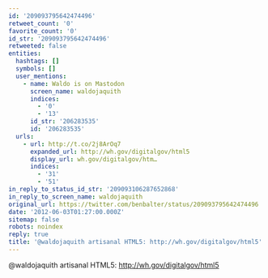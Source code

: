 ```yaml
---
id: '209093795642474496'
retweet_count: '0'
favorite_count: '0'
id_str: '209093795642474496'
retweeted: false
entities:
  hashtags: []
  symbols: []
  user_mentions:
    - name: Waldo is on Mastodon
      screen_name: waldojaquith
      indices:
        - '0'
        - '13'
      id_str: '206283535'
      id: '206283535'
  urls:
    - url: http://t.co/2j8ArOq7
      expanded_url: http://wh.gov/digitalgov/html5
      display_url: wh.gov/digitalgov/htm…
      indices:
        - '31'
        - '51'
in_reply_to_status_id_str: '209093106287652868'
in_reply_to_screen_name: waldojaquith
original_url: https://twitter.com/benbalter/status/209093795642474496
date: '2012-06-03T01:27:00.000Z'
sitemap: false
robots: noindex
reply: true
title: '@waldojaquith artisanal HTML5: http://wh.gov/digitalgov/html5'
---
```


@waldojaquith artisanal HTML5: http://wh.gov/digitalgov/html5